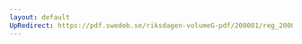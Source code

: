 ```yaml
---
layout: default
UpRedirect: https://pdf.swedeb.se/riksdagen-volumeG-pdf/200001/reg_200001/reg_200001_0412.pdf
---
```

